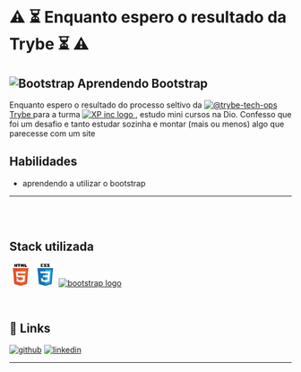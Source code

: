 # ⚠️ :hourglass_flowing_sand: Enquanto espero o resultado da Trybe :hourglass_flowing_sand: ⚠️

## ![Bootstrap](https://img.shields.io/badge/bootstrap-%23563D7C.svg?style=for-the-badge&logo=bootstrap&logoColor=white) Aprendendo Bootstrap

<p>Enquanto espero o resultado do processo seltivo da 
   <a href="https://www.betrybe.com/" target="_blank">
     <img src="https://avatars.githubusercontent.com/u/82593112?s=48&amp;v=4" width="24" height="24" alt="@trybe-tech-ops">
     Trybe
  </a> para a turma 
  <a href="https://www.xpinc.com/">
     <img src="https://www.aberje.com.br/wp-content/uploads/2021/07/xp-inc.png" width="60"  alt="XP inc logo">
  </a>, estudo mini cursos na Dio. Confesso que foi um desafio e tanto estudar sozinha e montar (mais ou menos) algo que parecesse com um site</p>



## Habilidades

- aprendendo a utilizar o bootstrap

---


<br/>


<br/>

## Stack utilizada

<p>
 <img src="https://raw.githubusercontent.com/devicons/devicon/master/icons/html5/html5-original-wordmark.svg" alt="html5" width="40" height="40"/> 
 <img src="https://raw.githubusercontent.com/devicons/devicon/master/icons/css3/css3-original-wordmark.svg" alt="css3" width="40" height="40"/>
   <a href="https://getbootstrap.com/" target="_blank" > <img src="https://camo.githubusercontent.com/bec2c92468d081617cb3145a8f3d8103e268bca400f6169c3a68dc66e05c971e/68747470733a2f2f76352e676574626f6f7473747261702e636f6d2f646f63732f352e302f6173736574732f6272616e642f626f6f7473747261702d6c6f676f2d736861646f772e706e67" alt="bootstrap logo" width="40" height="40"/> </a> 
</p>

<br/>


## 🔗 Links

[![github](https://img.shields.io/badge/my_portfolio-000?style=for-the-badge&logo=ko-fi&logoColor=white)](https://github.com/onyrius)
[![linkedin](https://img.shields.io/badge/linkedin-0A66C2?style=for-the-badge&logo=linkedin&logoColor=white)](https://www.linkedin.com/)


---
